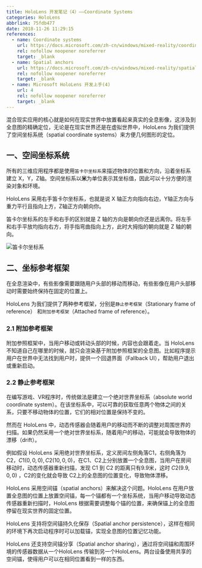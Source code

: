 ```yaml
---
title: HoloLens 开发笔记（4）——Coordinate Systems
categories: HoloLens
abbrlink: 75fdb477
date: 2018-11-26 11:29:15
references:
  - name: Coordinate systems
    url: https://docs.microsoft.com/zh-cn/windows/mixed-reality/coordinate-systems
    rel: nofollow noopener noreferrer
    target: _blank
  - name: Spatial anchors
    url: https://docs.microsoft.com/zh-cn/windows/mixed-reality/spatial-anchors
    rel: nofollow noopener noreferrer
    target: _blank
  - name: Microsoft HoloLens 开发上手(4)
    url: 4
    rel: nofollow noopener noreferrer
    target: _blank
---
```


混合现实应用的核心就是如何在现实世界中放置看起来真实的全息影像，这涉及到全息图的精确定位，无论是在现实世界还是在虚拟世界中，HoloLens 为我们提供了空间坐标系统（spatial coordinate systems）来方便几何图形的定位。

## 一、空间坐标系统

所有的三维应用程序都是使用`笛卡尔坐标系`来描述物体的位置和方向，沿着坐标系建立 X，Y，Z轴。空间坐标系以**米**为单位表示其坐标值，因此可以十分方便的渲染对象和环境。

HoloLens 采用右手笛卡尔坐标系，也就是说 X 轴正方向指向右边，Y轴正方向与重力平行且指向上方，Z轴正方向朝向你。

笛卡尔坐标系的左手和右手的区别就是 Z 轴的方向是朝向你还是远离你。将左手和右手平放均指向右方，将手指弯曲指向上方，此时大拇指的朝向就是 Z 轴的朝向。

![笛卡尔坐标系](https://cdn.jsdelivr.net/gh/jitwxs/cdn/blog/posts/201811/20181126112756736.png)

## 二、坐标参考框架

在全息渲染中，有些影像需要跟随用户头部的移动而移动，有些影像在用户头部移动时需要始终保持在固定的位置上。

HoloLens 为我们提供了两种参考框架，分别是`静止参考框架`（Stationary frame of reference） 和`附加参考框架`（Attached frame of reference）。

### 2.1 附加参考框架

附加参照框架中，当用户移动或转动头部的时候，内容也会跟着走。当 HoloLens 不知道自己在哪里的时候，就只会渲染基于附加参照框架的全息图。比如程序提示用户在世界中无法找到用户时，提供一个回退界面（Fallback UI），帮助用户退出或重新启动。

### 2.2 静止参考框架

在编写游戏、VR程序时，传统做法是建立一个绝对世界坐标系（absolute world coordinate system）。在该坐标系中，可以可靠的获取任意两个物体之间的关系，只要不移动物体的位置，它们的相对位置是保持不变的。

然而在 HoloLens 中，动态传感器会随着用户的移动而不断的调整对周围世界的扫描。如果仍然采用一个绝对世界坐标系，随着用户的移动，可能就会导致物体的漂移（drift）。

例如假设 HoloLens 采用绝对世界坐标系，定义房间左侧角落C1，右侧角落为C2，$C1(0,0,0), C2(10,0,0)$，在C1、C2上分别放置一个全息图，当用户在房间移动时，动态传感器重新扫描，发现 C1 到 C2 的距离只有9.9米，这时 $C2(9.9,0,0)$ ，C2的变化就会导致 C2上的全息图的位置变化，导致物体漂移。 

HoloLens 采用空间锚（spatial anchors）来解决这个问题。HoloLens 在用户放置全息图的位置上放置空间锚，每一个锚都有一个坐标系统，当用户移动导致动态传感器重新扫描时，HoloLens 根据需要调整每个锚的位置，来确保锚上的全息图停留在现实世界的固定位置。

HoloLens 支持将空间锚持久化保存（Spatial anchor persistence），这样在相同的环境下再次启动程序时可以加载锚，实现全息图的位置记忆功能。

HoloLens 还支持空间锚分享（Spatial anchor sharing），通过将空间锚和周围环境的传感器数据从一个HoloLens 传输到另一个HoloLens。两台设备使用共享的空间锚，使得用户可以在相同位置看到一样的东西。
